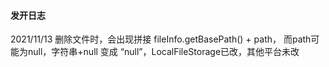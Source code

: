 #### 发开日志

2021/11/13 删除文件时，会出现拼接 fileInfo.getBasePath() + path，
    而path可能为null，字符串+null 变成 “null”，LocalFileStorage已改，其他平台未改